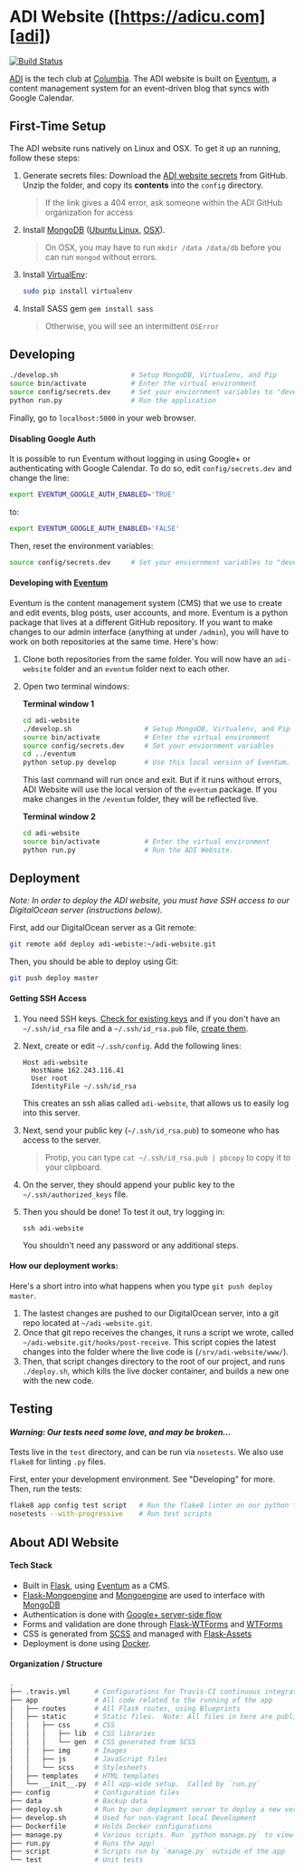 # ADI Website ([https://adicu.com][adi])

[![Build Status](https://travis-ci.org/adicu/adi-website.svg)](https://travis-ci.org/adicu/adi-website)

[ADI][adi] is the tech club at [Columbia][columbia].  The ADI website is built on [Eventum][eventum], a content management system for an event-driven blog that syncs with Google Calendar.

## First-Time Setup

The ADI website runs natively on Linux and OSX.  To get it up an running, follow these steps:

1.  Generate secrets files:
    Download the [ADI website secrets][adi-website-secrets] from GitHub. Unzip the folder, and copy its **contents** into the `config` directory.  

    > If the link gives a 404 error, ask someone within the ADI GitHub organization for access
    
2.  Install [MongoDB][mongodb] ([Ubuntu Linux][mongodb-linux], [OSX][mongodb-osx]).

    > On OSX, you may have to run `mkdir /data /data/db` before you can run `mongod` without errors.

3.  Install [VirtualEnv][virtualenv]:
    ```bash
    sudo pip install virtualenv
    ```

4.  Install SASS gem `gem install sass`
    
    > Otherwise, you will see an intermittent `OSError` 

## Developing

```bash
./develop.sh                  # Setup MongoDB, Virtualenv, and Pip
source bin/activate           # Enter the virtual environment
source config/secrets.dev     # Set your enviornment variables to "development"
python run.py                 # Run the application
```

Finally, go to `localhost:5000` in your web browser.

#### Disabling Google Auth

It is possible to run Eventum without logging in using Google+ or authenticating with Google Calendar.  To do so, edit `config/secrets.dev` and change the line:

```bash
export EVENTUM_GOOGLE_AUTH_ENABLED='TRUE'
```

to:

```bash
export EVENTUM_GOOGLE_AUTH_ENABLED='FALSE'
```

Then, reset the environment variables:

```bash
source config/secrets.dev     # Set your enviornment variables to "development"
```

#### Developing with [Eventum][eventum]

Eventum is the content management system (CMS) that we use to create and edit events, blog posts, user accounts, and more. Eventum is a python package that lives at a different GitHub repository.  If you want to make changes to our admin interface (anything at under `/admin`), you will have to work on both repositories at the same time.  Here's how:

1. Clone both repositories from the same folder. You will now have an `adi-website` folder and an `eventum` folder next to each other.

2. Open two terminal windows:

    **Terminal window 1**

    ```bash
    cd adi-website
    ./develop.sh                  # Setup MongoDB, Virtualenv, and Pip
    source bin/activate           # Enter the virtual environment
    source config/secrets.dev     # Set your enviornment variables
    cd ../eventum
    python setup.py develop       # Use this local version of Eventum.
    ```

    This last command will run once and exit. But if it runs without errors, ADI Website will use the local version of the `eventum` package.  If you make changes in the `/eventum` folder, they will be reflected live.

    **Terminal window 2**

    ```bash
    cd adi-website
    source bin/activate           # Enter the virtual environment
    python run.py                 # Run the ADI Website.
    ```

## Deployment

_Note: In order to deploy the ADI website, you must have SSH access to our DigitalOcean server (instructions below)._

First, add our DigitalOcean server as a Git remote:

```bash
git remote add deploy adi-webiste:~/adi-website.git
```

Then, you should be able to deploy using Git:

```bash
git push deploy master
```

#### Getting SSH Access

1. You need SSH keys. [Check for existing keys](https://help.github.com/articles/checking-for-existing-ssh-keys/) and if you don't have an `~/.ssh/id_rsa` file and a `~/.ssh/id_rsa.pub` file, [create them](https://help.github.com/articles/generating-a-new-ssh-key-and-adding-it-to-the-ssh-agent/#generating-a-new-ssh-key).

2. Next, create or edit `~/.ssh/config`.  Add the following lines:

    ```
    Host adi-website
      HostName 162.243.116.41
      User root
      IdentityFile ~/.ssh/id_rsa
    ```

    This creates an ssh alias called `adi-website`, that allows us to easily log into this server.

3. Next, send your public key (`~/.ssh/id_rsa.pub`) to someone who has access to the server.

    > Protip, you can type `cat ~/.ssh/id_rsa.pub | pbcopy` to copy it to your clipboard.

4. On the server, they should append your public key to the `~/.ssh/authorized_keys` file.

5. Then you should be done!  To test it out, try logging in:

    ```
    ssh adi-website
    ```
    
    You shouldn't need any password or any additional steps.

#### How our deployment works:

Here's a short intro into what happens when you type `git push deploy master`.

1. The lastest changes are pushed to our DigitalOcean server, into a git repo located at `~/adi-website.git`.
2. Once that git repo receives the changes, it runs a script we wrote, called `~/adi-website.git/hooks/post-receive`.  This script copies the latest changes into the folder where the live code is (`/srv/adi-website/www/`).
3. Then, that script changes directory to the root of our project, and runs `./deploy.sh`, which kills the live docker container, and builds a new one with the new code.

## Testing

#### _Warning: Our tests need some love, and may be broken..._

Tests live in the `test` directory, and can be run via `nosetests`.  We also use `flake8` for linting `.py` files.

First, enter your development environment.  See "Developing" for more.  Then, run the tests:

```bash
flake8 app config test script   # Run the flake8 linter on our python files
nosetests --with-progressive    # Run test scripts
```

## About ADI Website

#### Tech Stack
- Built in [Flask][flask], using [Eventum][eventum] as a CMS.
- [Flask-Mongoengine][flask-mongoengine] and [Mongoengine][mongoengine] are used to interface with [MongoDB][mongodb]  
- Authentication is done with [Google+ server-side flow][google-plus-server-side-flow]
- Forms and validation are done through [Flask-WTForms][flask-wtforms] and [WTForms][wtforms]
- CSS is generated from [SCSS][scss] and managed with [Flask-Assets][flask-assets]
- Deployment is done using [Docker][docker].

#### Organization / Structure

```bash
.
├── .travis.yml      # Configurations for Travis-CI continuous integration
├── app              # All code related to the running of the app
│   ├── routes       # All Flask routes, using Blueprints
│   ├── static       # Static files.  Note: All files in here are public
│   │   ├── css      # CSS
│   │   │   ├── lib  # CSS libraries
│   │   │   └── gen  # CSS generated from SCSS
│   │   ├── img      # Images
│   │   ├── js       # JavaScript files
│   │   └── scss     # Stylesheets
│   ├── templates    # HTML templates
│   └── __init__.py  # All app-wide setup.  Called by `run.py`
├── config           # Configuration files
├── data             # Backup data
├── deploy.sh        # Run by our deployment server to deploy a new version
├── develop.sh       # Used for non-Vagrant local Development
├── Dockerfile       # Holds Docker configurations
├── manage.py        # Various scripts. Run `python manage.py` to view usage
├── run.py           # Runs the app!
├── script           # Scripts run by `manage.py` outside of the app
└── test             # Unit tests
```

[adi]: https://adicu.com
[adi-website-secrets]: https://github.com/adicu/secrets/raw/master/adi-website/config.zip
[columbia]: http://www.columbia.edu
[docker]: http://www.docker.com/
[eventum]: https://github.com/danrschlosser/eventum
[flask]: http://flask.pocoo.org/
[flask-assets]: http://flask-assets.readthedocs.org/en/latest/
[flask-mongoengine]: http://flask-mongoengine.readthedocs.org/en/latest/
[flask-wtforms]: https://flask-wtf.readthedocs.org/en/latest/
[google-developer-console]: https://console.developers.google.com/project/apps~adicu-com/apiui/credential
[google-plus-server-side-flow]: https://developers.google.com/+/web/signin/server-side-flow
[mongodb]: https://www.mongodb.org/
[mongodb-linux]: http://docs.mongodb.org/manual/tutorial/install-mongodb-on-ubuntu/
[mongodb-osx]: http://docs.mongodb.org/manual/tutorial/install-mongodb-on-os-x/#install-mongodb-with-homebrew
[mongoengine]: http://docs.mongoengine.org/
[scss]: http://sass-lang.com/
[virtualenv]: http://virtualenv.readthedocs.org/en/latest/
[wtforms]: http://wtforms.readthedocs.org/en/latest/
[vagrant]: https://www.vagrantup.com
[vagrant-install]: https://www.vagrantup.com/downloads.html
